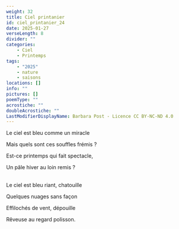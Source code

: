 ```yaml
---
weight: 32
title: Ciel printanier
id: ciel_printanier_24
date: 2025-01-27
verseLength: 8
divider: ""
categories:
    - Ciel
    - Printemps
tags:
    - "2025"
    - nature
    - saisons
locations: []
info: ""
pictures: []
poemType: ""
acrostiche: ""
doubleAcrostiche: ""
LastModifierDisplayName: Barbara Post - Licence CC BY-NC-ND 4.0
---
```

Le ciel est bleu comme un miracle

Mais quels sont ces souffles frémis ?

Est-ce printemps qui fait spectacle,

Un pâle hiver au loin remis ?

 \
Le ciel est bleu riant, chatouille

Quelques nuages sans façon

Effilochés de vent, dépouille

Rêveuse au regard polisson.
